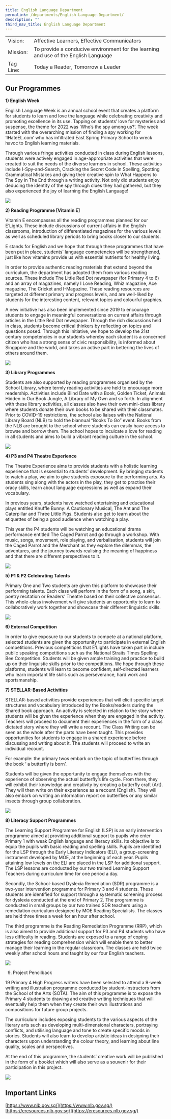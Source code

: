 ```yaml
---
title: English Language Department
permalink: /departments/English-Language-Department/
description: ""
third_nav_title: English Language Department
---
```


| ||
| -------- | -------- | 
| Vision:  | Affective Learners, Effective Communicators| 
|Mission:|To provide a conducive environment for the learning and use of the English Language
|Tag Line:|Today a Reader, Tomorrow a Leader

Our Programmes
--------------

**1) English Week**  

English Language Week is an annual school event that creates a platform for students to learn and love the language while celebrating creativity and promoting excellence in its use. Tapping on students’ love for mysteries and suspense, the theme for 2022 was ‘Who’s the spy among us?’. The week started with the overarching mission of finding a spy working for ‘IHateEL.com’ who has infiltrated East Spring Primary School to wreck havoc to English learning materials.  
  
Through various fringe activities conducted in class during English lessons, students were actively engaged in age-appropriate activities that were created to suit the needs of the diverse learners in school. These activities include I-Spy-and-Search, Cracking the Secret Code in Spelling, Spotting Grammatical Mistakes and giving their creative spin to What Happens to The Spy in The End through a writing activity. Not only did students enjoy deducing the identity of the spy through clues they had gathered, but they also experienced the joy of learning the English Language!

![](/images/english.png)

**2) Reading Programme \[Vitamin E\]**

Vitamin E encompasses all the reading programmes planned for our E’Lights. These include discussions of current affairs in the English classrooms, introduction of differentiated magazines for the various levels as well as scheduled library periods to bring books closer to our students.

  

E stands for English and we hope that through these programmes that have been put in place, students’ language competencies will be strengthened, just like how vitamins provide us with essential nutrients for healthy living.

  

In order to provide authentic reading materials that extend beyond the curriculum, the department has adopted them from various reading sources. These include The Little Red Dot newspaper (for Primary 4 to 6) and an array of magazines, namely I Love Reading, Whiz magazine, Ace magazine, The Cricket and I-Magazine. These reading resources are targeted at different primary and progress levels, and are well-liked by students for the interesting content, relevant topics and colourful graphics.

  

A new initiative has also been implemented since 2019 to encourage students to engage in meaningful conversations on current affairs through articles in the Little Red Dot newspaper. Through the rich discussions held in class, students become critical thinkers by reflecting on topics and questions posed. Through this initiative, we hope to develop the 21st century competencies in our students whereby each student is a concerned citizen who has a strong sense of civic responsibility, is informed about Singapore and the world, and takes an active part in bettering the lives of others around them.

![](/images/english2.png)

**3) Library Programmes**

Students are also supported by reading programmes organised by the School Library, where termly reading activities are held to encourage more readership. Activities include Blind Date with a Book, Golden Ticket, Animals Hidden in Our Book Jungle, A Library of My Own and so forth. In alignment with these library activities, all classes also have their own mini-class library where students donate their own books to be shared with their classmates. Prior to COVID-19 restrictions, the school also liaises with the National Library Board (NLB) to hold the biannual “Books To Go” event. Books from the NLB are brought to the school where students can easily have access to browse and borrow them. The school hopes to inculcate a love for reading in all students and aims to build a vibrant reading culture in the school.

![](/images/english3.png)

**4) P3 and P4 Theatre Experience**

The Theatre Experience aims to provide students with a holistic learning experience that is essential to students’ development. By bringing students to watch a play, we aim to give students exposure to the performing arts. As students sing along with the actors in the play, they get to practise their oracy skills, learn about language expressions as well as expand their vocabulary.

  

In previous years, students have watched entertaining and educational plays entitled Knuffle Bunny: A Cautionary Musical, The Ant and The Caterpillar and Three Little Pigs. Students also get to learn about the etiquettes of being a good audience when watching a play.

  

This year the P4 students will be watching an educational drama performance entitled The Caged Parrot and go through a workshop. With music, songs, movement, role playing, and verbalisation, students will join the Caged Parrot and the Merchant as they explore the dilemmas, the adventures, and the journey towards realising the meaning of happiness and that there are different perspectives to it.

![](/images/english4.png)

**5) P1 & P2 Celebrating Talents**

Primary One and Two students are given this platform to showcase their performing talents. Each class will perform in the form of a song, a skit, poetry recitation or Readers’ Theatre based on their collective consensus. This whole-class involvement will give students an opportunity to learn to collaboratively work together and showcase their different linguistic skills.

![](/images/english5.png)

**6) External Competition**

In order to give exposure to our students to compete at a national platform, selected students are given the opportunity to participate in external English competitions. Previous competitions that E’Lights have taken part in include public speaking competitions such as the National Straits Times Spelling Bee Competition. Students will be given ample training and practice to build up on their linguistic skills prior to the competitions. We hope through these platforms, students will learn to become confident, self-directed learners who learn important life skills such as perseverance, hard work and sportsmanship.  

  

**7) STELLAR-Based Activities**

STELLAR-based activities provide experiences that will elicit specific target structures and vocabulary introduced by the Books/readers during the Shared book approach. An activity is selected in relation to the story where students will be given the experience when they are engaged in the activity. Teachers will proceed to document their experiences in the form of a class dictated story where they will write a recount. The Class Writing can be seen as the whole after the parts have been taught. This provides opportunities for students to engage in a shared experience before discussing and writing about it. The students will proceed to write an individual recount.

  

For example: the primary twos embark on the topic of butterflies through the book ‘ a butterfly is born’.

  

Students will be given the opportunity to engage themselves with the experience of observing the actual butterfly’s life cycle. From there, they will exhibit their knowledge and creativity by creating a butterfly craft (Art). They will then write on their experience as a recount (English). They will also embark on writing an information report on butterflies or any similar insects through group collaboration.

![](/images/english6.png)

**8) Literacy Support Programmes**

The Learning Support Programme for English (LSP) is an early intervention programme aimed at providing additional support to pupils who enter Primary 1 with weak English language and literacy skills. Its objective is to equip the pupils with basic reading and spelling skills. Pupils are identified for the LSP through the Early Literacy Indicators (ELI), a group-screening instrument developed by MOE, at the beginning of each year. Pupils attaining low levels on the ELI are placed in the LSP for additional support. The LSP lessons are conducted by our two trained Learning Support Teachers during curriculum time for one period a day.

  

Secondly, the School-based Dyslexia Remediation (SDR) programme is a two-year intervention programme for Primary 3 and 4 students. These students are identified for support through a systematic screening process for dyslexia conducted at the end of Primary 2. The programme is conducted in small groups by our two trained SDR teachers using a remediation curriculum designed by MOE Reading Specialists. The classes are held three times a week for an hour after school.

  

The third programme is the Reading Remediation Programme (RRP), which is also aimed to provide additional support for P3 and P4 students who have less difficulty in reading. Students are exposed to a range of coping strategies for reading comprehension which will enable them to better manage their learning in the regular classroom. The classes are held twice weekly after school hours and taught by our four English teachers.

![](/images/english7.png)

9) Project Pencilback

19 Primary 4 High Progress writers have been selected to attend a 9-week writing and illustration programme conducted by student-instructors from the School of the Arts (SOTA). The aim of this programme is to expose the Primary 4 students to drawing and creative writing techniques that will eventually help them when they create their own illustrations and compositions for future group projects.

  

The curriculum includes exposing students to the various aspects of the literary arts such as developing multi-dimensional characters, portraying conflicts, and utilising language and tone to create specific moods in stories. Students will also learn to develop artistic ideas in designing their characters upon understanding the colour theory, and learning about line quality, scales and perspectives.

  

At the end of this programme, the students’ creative work will be published in the form of a booklet which will also serve as a souvenir for their participation in this project.

![](/images/english8.png)

Important Links
---------------

[https://www.nlb.gov.sg/](https://www.nlb.gov.sg/)  
[https://eresources.nlb.gov.sg/](https://eresources.nlb.gov.sg/)